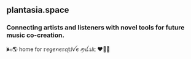 
## plantasia.space

### Connecting artists and listeners with novel tools for future music co-creation.

 🌬🌎 home for 𝕣ꫀᧁꫀꪀꫀ𝕣ꪖ𝕥ⅈꪜꫀ ꪑꪊડⅈᥴ ❤️‍🔥🐬

